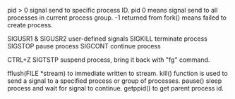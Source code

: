 pid > 0 signal send to specific process ID.
pid 0 means signal send to all processes in current process group.
-1 returned from fork() means failed to create process.

SIGUSR1 & SIGUSR2 user-defined signals
SIGKILL terminate process
SIGSTOP pause process
SIGCONT continue process

CTRL+Z SIGTSTP suspend process, bring it back with "fg" command.

fflush(FILE *stream) to immediate written to stream.
kill() function is used to send a signal to a specified process or group of processes.
pause() sleep process and wait for signal to continue.
getppid() to get parent process id.

